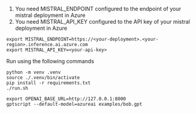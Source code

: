 1. You need MISTRAL_ENDPOINT configured to the endpoint of your mistral deployment in Azure
2. You need MISTRAL_API_KEY configured to the API key of your mistral deployment in Azure

```
export MISTRAL_ENDPOINT=https://<your-deployment>.<your-region>.inference.ai.azure.com
export MISTRAL_API_KEY=<your-api-key>
```

Run using the following commands

```
python -m venv .venv
source ./.venv/bin/activate
pip install -r requirements.txt
./run.sh
```

```
export OPENAI_BASE_URL=http://127.0.0.1:8000
gptscript --default-model=azureai examples/bob.gpt
```
